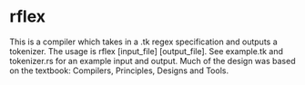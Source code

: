 # rflex
This is a compiler which takes in a .tk regex specification and outputs a tokenizer.
The usage is rflex [input_file] [output_file].
See example.tk and tokenizer.rs for an example input and output.
Much of the design was based on the textbook: Compilers, Principles, Designs and Tools.